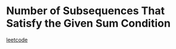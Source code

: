 Number of Subsequences That Satisfy the Given Sum Condition
===========================================================
[leetcode](https://leetcode.com/problems/number-of-subsequences-that-satisfy-the-given-sum-condition)
